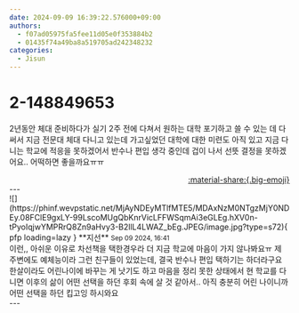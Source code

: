 ```yaml
---
date: 2024-09-09 16:39:22.576000+09:00
authors:
  - f07ad05975fa5fee11d05e0f353884b2
  - 01435f74a49ba8a519705ad242348232
categories:
  - Jisun
---
```


# 2-148849653

<div class="post-container" markdown="1">
<div class="content-container md-sidebar__scrollwrap" markdown="1">

2년동안 체대 준비하다가 실기 2주 전에 다쳐서 원하는 대학 포기하고 쓸 수 있는 데 다 써서 지금 전문대 체대 다니고 있는데 가고싶었던 대학에 대한 미련도 아직 있고 지금 다니는 학교에 적응을 못하겠어서 반수나 편입 생각 중인데 겁이 나서 선뜻 결정을 못하겠어요.. 어떡하면 좋을까요ㅠㅠ

</div>
</div>

<div style="text-align: right;" markdown="1">
<a href="https://weverse.io/fromis9/fanpost/2-148849653" style="text-align: right;">:material-share:{.big-emoji}</a>
</div>
---

<div class="comments-container md-sidebar__scrollwrap" markdown="1">
<div class="comment" markdown="1">
<div class='id-container' markdown="1">
![](https://phinf.wevpstatic.net/MjAyNDEyMTlfMTE5/MDAxNzM0NTgzMjY0NDEy.08FClE9gxLY-99LscoMUgQbKnrVicLFFWSqmAi3eGLEg.hXV0n-tPyoIqjwYMPRrQ8Zn9aHvy3-B2llL4LWAZ_bEg.JPEG/image.jpg?type=s72){ pfp loading=lazy }
**<span class="artist">지선</span>** <small>Sep 09 2024, 16:41</small><br>
</div>
<div class='comment-body' markdown="1">
이런,, 아쉬운 이유로 차선책을 택한경우라 더 지금 학교에 마음이 가지 않나봐요ㅠ 제 주변에도 예체능이라 그런 친구들이 있었는데, 결국 반수나 편입 택하기는 하더라구요 한살이라도 어린나이에 바꾸는 게 낫기도 하고 마음을 정리 못한 상태에서 현 학교를 다니면 이후의 삶이 어떤 선택을 하던 후회 속에 살 것 같아서.. 아직 충분히 어린 나이니까 어떤 선택을 하던 킵고잉 하시와요
</div>
</div>
</div>
---
